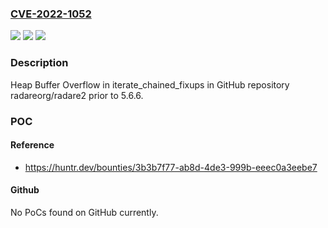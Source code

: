 ### [CVE-2022-1052](https://cve.mitre.org/cgi-bin/cvename.cgi?name=CVE-2022-1052)
![](https://img.shields.io/static/v1?label=Product&message=radareorg%2Fradare2&color=blue)
![](https://img.shields.io/static/v1?label=Version&message=%3C%205.6.6%20&color=brighgreen)
![](https://img.shields.io/static/v1?label=Vulnerability&message=CWE-122%20Heap-based%20Buffer%20Overflow&color=brighgreen)

### Description

Heap Buffer Overflow in iterate_chained_fixups in GitHub repository radareorg/radare2 prior to 5.6.6.

### POC

#### Reference
- https://huntr.dev/bounties/3b3b7f77-ab8d-4de3-999b-eeec0a3eebe7

#### Github
No PoCs found on GitHub currently.

